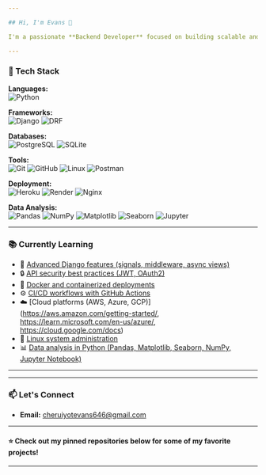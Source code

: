 ```yaml
---

## Hi, I'm Evans 👋

I'm a passionate **Backend Developer** focused on building scalable and secure applications with **Django**, **REST APIs**, and **PostgreSQL**.

---
```


### 🚀 Tech Stack

**Languages:**  
![Python](https://img.shields.io/badge/Python-3776AB?logo=python&logoColor=white)

**Frameworks:**  
![Django](https://img.shields.io/badge/Django-092E20?logo=django&logoColor=white) ![DRF](https://img.shields.io/badge/Django%20REST%20Framework-red?logo=django&logoColor=white)

**Databases:**  
![PostgreSQL](https://img.shields.io/badge/PostgreSQL-336791?logo=postgresql&logoColor=white) ![SQLite](https://img.shields.io/badge/SQLite-003B57?logo=sqlite&logoColor=white)

**Tools:**  
![Git](https://img.shields.io/badge/Git-F05032?logo=git&logoColor=white) ![GitHub](https://img.shields.io/badge/GitHub-181717?logo=github&logoColor=white) ![Linux](https://img.shields.io/badge/Linux-FCC624?logo=linux&logoColor=black) ![Postman](https://img.shields.io/badge/Postman-FF6C37?logo=postman&logoColor=white)

**Deployment:**  
![Heroku](https://img.shields.io/badge/Heroku-430098?logo=heroku&logoColor=white) ![Render](https://img.shields.io/badge/Render-00979D?logo=render&logoColor=white) ![Nginx](https://img.shields.io/badge/Nginx-009639?logo=nginx&logoColor=white)

**Data Analysis:**  
![Pandas](https://img.shields.io/badge/Pandas-150458?logo=pandas&logoColor=white) ![NumPy](https://img.shields.io/badge/NumPy-013243?logo=numpy&logoColor=white) ![Matplotlib](https://img.shields.io/badge/Matplotlib-11557c?logo=matplotlib&logoColor=white) ![Seaborn](https://img.shields.io/badge/Seaborn-16a085?logo=python&logoColor=white) ![Jupyter](https://img.shields.io/badge/Jupyter-F37626?logo=jupyter&logoColor=white)

---

### 📚 Currently Learning

- 🐍 [Advanced Django features (signals, middleware, async views)](https://docs.djangoproject.com/en/stable/topics/signals/)
- 🔒 [API security best practices (JWT, OAuth2)](https://jwt.io/introduction/)
- 🐳 [Docker and containerized deployments](https://docs.docker.com/get-started/)
- ⚙️ [CI/CD workflows with GitHub Actions](https://docs.github.com/en/actions/learn-github-actions)
- ☁️ [Cloud platforms (AWS, Azure, GCP)](https://aws.amazon.com/getting-started/, https://learn.microsoft.com/en-us/azure/, https://cloud.google.com/docs)
- 🐧 [Linux system administration](https://www.digitalocean.com/community/tutorial_series/getting-started-with-linux)
- 📊 [Data analysis in Python (Pandas, Matplotlib, Seaborn, NumPy, Jupyter Notebook)](https://realpython.com/python-data-analysis/)

---

---

### 📫 Let's Connect

- **Email:** [cheruiyotevans646@gmail.com](mailto:cheruiyotevans646@gmail.com)

---

#### ⭐️ Check out my pinned repositories below for some of my favorite projects!

---

